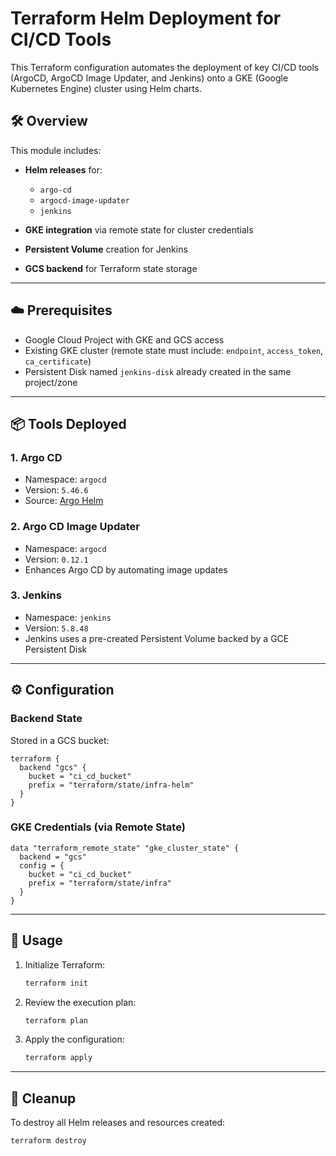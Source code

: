 
# Terraform Helm Deployment for CI/CD Tools

This Terraform configuration automates the deployment of key CI/CD tools (ArgoCD, ArgoCD Image Updater, and Jenkins) onto a GKE (Google Kubernetes Engine) cluster using Helm charts.

## 🛠️ Overview

This module includes:

* **Helm releases** for:

  * `argo-cd`
  * `argocd-image-updater`
  * `jenkins`
* **GKE integration** via remote state for cluster credentials
* **Persistent Volume** creation for Jenkins
* **GCS backend** for Terraform state storage

---

## ☁️ Prerequisites

* Google Cloud Project with GKE and GCS access
* Existing GKE cluster (remote state must include: `endpoint`, `access_token`, `ca_certificate`)
* Persistent Disk named `jenkins-disk` already created in the same project/zone

---

## 📦 Tools Deployed

### 1. Argo CD

* Namespace: `argocd`
* Version: `5.46.6`
* Source: [Argo Helm](https://github.com/argoproj/argo-helm)

### 2. Argo CD Image Updater

* Namespace: `argocd`
* Version: `0.12.1`
* Enhances Argo CD by automating image updates

### 3. Jenkins

* Namespace: `jenkins`
* Version: `5.8.48`
* Jenkins uses a pre-created Persistent Volume backed by a GCE Persistent Disk

---

## ⚙️ Configuration

### Backend State

Stored in a GCS bucket:

```hcl
terraform {
  backend "gcs" {
    bucket = "ci_cd_bucket"
    prefix = "terraform/state/infra-helm"
  }
}
```

### GKE Credentials (via Remote State)

```hcl
data "terraform_remote_state" "gke_cluster_state" {
  backend = "gcs"
  config = {
    bucket = "ci_cd_bucket"
    prefix = "terraform/state/infra"
  }
}
```

---

## 🚀 Usage

1. Initialize Terraform:

   ```bash
   terraform init
   ```

2. Review the execution plan:

   ```bash
   terraform plan
   ```

3. Apply the configuration:

   ```bash
   terraform apply
   ```

---

## 🧹 Cleanup

To destroy all Helm releases and resources created:

```bash
terraform destroy
```
